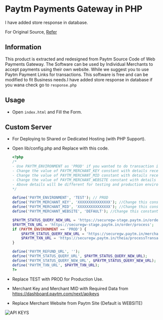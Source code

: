 # Paytm Payments Gateway in PHP
I have added store response in database.
 
 For Original Source, [Refer](https://github.com/Paytm-Payments/Paytm_Web_Sample_Kit_PHP)

## Information

This product is extracted and redesigned from Paytm Source Code of Web Payments Gateway. The Software can be used by Individual Merchants to accept payments using their own website. While we suggest you to use Paytm Payment Links for transactions. This software is free and can be modified to fit Business needs.I have added store response in database if you wana check go to `response.php`

## Usage

* Open `index.html` and Fill the Form.

## Custom Server

* For Deploying to Shared or Dedicated Hosting (with PHP Support).
* Open lib/config.php and Replace with this code.
    ```php
    <?php
    /*
    - Use PAYTM_ENVIRONMENT as 'PROD' if you wanted to do transaction in production environment else 'TEST' for doing transaction in testing environment.
    - Change the value of PAYTM_MERCHANT_KEY constant with details received from Paytm.
    - Change the value of PAYTM_MERCHANT_MID constant with details received from Paytm.
    - Change the value of PAYTM_MERCHANT_WEBSITE constant with details received from Paytm.
    - Above details will be different for testing and production environment.
    */
    
    define('PAYTM_ENVIRONMENT', 'TEST'); // PROD
    define('PAYTM_MERCHANT_KEY', 'XXXXXXXXXXXXXXX'); //Change this constant's value with Merchant key received from Paytm.
    define('PAYTM_MERCHANT_MID', 'XXXXXXXXXXXXXXX'); //Change this constant's value with MID (Merchant ID) received from Paytm.
    define('PAYTM_MERCHANT_WEBSITE', 'DEFAULT'); //Change this constant's value with Website name received from Paytm.
    
    $PAYTM_STATUS_QUERY_NEW_URL = 'https://securegw-stage.paytm.in/order/status';
    $PAYTM_TXN_URL = 'https://securegw-stage.paytm.in/order/process';
    if (PAYTM_ENVIRONMENT == 'PROD') {
        $PAYTM_STATUS_QUERY_NEW_URL = 'https://securegw.paytm.in/merchant-status/getTxnStatus';
        $PAYTM_TXN_URL = 'https://securegw.paytm.in/theia/processTransaction';
    }
    
    define('PAYTM_REFUND_URL', '');
    define('PAYTM_STATUS_QUERY_URL', $PAYTM_STATUS_QUERY_NEW_URL);
    define('PAYTM_STATUS_QUERY_NEW_URL', $PAYTM_STATUS_QUERY_NEW_URL);
    define('PAYTM_TXN_URL', $PAYTM_TXN_URL);
    ?>
    ```

* Replace TEST with PROD for Production Use.
* Merchant Key and Merchant MID with Required Data from https://dashboard.paytm.com/next/apikeys
* Replace Merchant Website from Paytm Site (Default is WEBSITE)

![API KEYS](https://raw.githubusercontent.com/ParveenBhadooOfficial/PaytmPaymentsGatewayPHP/master/images/apikeys.png)

